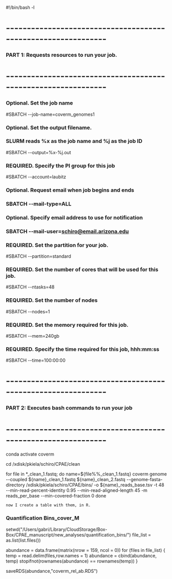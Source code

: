 #!/bin/bash -l

# --------------------------------------------------------------
### PART 1: Requests resources to run your job.
# --------------------------------------------------------------
### Optional. Set the job name
#SBATCH --job-name=coverm_genomes1
### Optional. Set the output filename.
### SLURM reads %x as the job name and %j as the job ID
#SBATCH --output=%x-%j.out
### REQUIRED. Specify the PI group for this job
#SBATCH --account=laubitz
### Optional. Request email when job begins and ends
### SBATCH --mail-type=ALL
### Optional. Specify email address to use for notification
### SBATCH --mail-user=schiro@email.arizona.edu
### REQUIRED. Set the partition for your job.
#SBATCH --partition=standard
### REQUIRED. Set the number of cores that will be used for this job. 
#SBATCH --ntasks=48
### REQUIRED. Set the number of nodes
#SBATCH --nodes=1
### REQUIRED. Set the memory required for this job.
#SBATCH --mem=240gb
### REQUIRED. Specify the time required for this job, hhh:mm:ss
#SBATCH --time=100:00:00


# --------------------------------------------------------------
### PART 2: Executes bash commands to run your job
# --------------------------------------------------------------
conda activate coverm

cd /xdisk/pkiela/schiro/CPAE/clean

for file in *_clean_1.fastq; do
	name=${file%%_clean_1.fastq}
	coverm genome --coupled ${name}_clean_1.fastq ${name}_clean_2.fastq --genome-fasta-directory /xdisk/pkiela/schiro/CPAE/bins/ -o ${name}_reads_base.tsv -t 48 --min-read-percent-identity 0.95 --min-read-aligned-length 45 -m reads_per_base --min-covered-fraction 0
done

```
now I create a table with them, in R.
```
### Quantification Bins_cover_M
setwd("/Users/gabri/Library/CloudStorage/Box-Box/CPAE_manuscript/new_analyses/quantification_bins/")
file_list = as.list(list.files())

abundance = data.frame(matrix(nrow = 159, ncol = 0))
for (files in file_list)
{
  temp = read.delim(files,row.names = 1)
  abundance = cbind(abundance, temp)
  stopifnot(rownames(abundance) == rownames(temp))
}

saveRDS(abundance,"coverm_rel_ab.RDS")



```



